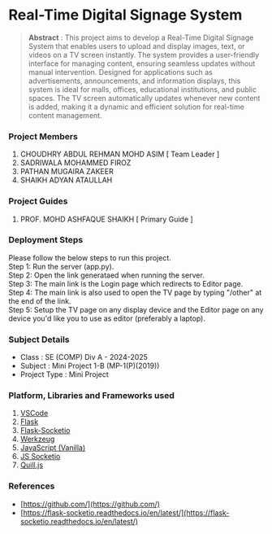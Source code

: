 # Real-Time Digital Signage System

> **Abstract** : This project aims to develop a Real-Time Digital Signage System that enables users to upload and display images, text, or videos on a TV screen instantly. The system provides a user-friendly interface for managing content, ensuring seamless updates without manual intervention. Designed for applications such as advertisements, announcements, and information displays, this system is ideal for malls, offices, educational institutions, and public spaces. The TV screen automatically updates whenever new content is added, making it a dynamic and efficient solution for real-time content management.

### Project Members
1. CHOUDHRY ABDUL REHMAN MOHD ASIM  [ Team Leader ] 
2. SADRIWALA MOHAMMED FIROZ 
3. PATHAN MUGAIRA ZAKEER 
4. SHAIKH ADYAN ATAULLAH 

### Project Guides
1. PROF. MOHD ASHFAQUE SHAIKH  [ Primary Guide ] 

### Deployment Steps
Please follow the below steps to run this project.
<br>
Step 1: Run the server (app.py).
<br>
Step 2: Open the link generataed when running the server.
<br>
Step 3: The main link is the Login page which redirects to Editor page.
<br>
Step 4: The main link is also used to open the TV page by typing "/other" at the end of the link.
<br>
Step 5: Setup the TV page on any display device and the Editor page on any device you'd like you to use as editor (preferably a laptop).

### Subject Details
- Class : SE (COMP) Div A - 2024-2025
- Subject : Mini Project 1-B (MP-1(P)(2019))
- Project Type : Mini Project

### Platform, Libraries and Frameworks used
1. [VSCode](https://code.visualstudio.com/)
2. [Flask](https://flask.palletsprojects.com/en/stable/)
3. [Flask-Socketio](https://flask-socketio.readthedocs.io/en/latest/)
4. [Werkzeug](https://werkzeug.palletsprojects.com/en/stable/)
5. [JavaScript (Vanilla)](https://developer.mozilla.org/en-US/docs/Web/JavaScript)
6. [JS Socketio](https://cdnjs.cloudflare.com/ajax/libs/socket.io/4.0.1/socket.io.js)
7. [Quill.js](https://cdn.quilljs.com/1.3.6/quill.js)

### References
- [https://github.com/](https://github.com/)
- [https://flask-socketio.readthedocs.io/en/latest/](https://flask-socketio.readthedocs.io/en/latest/)
